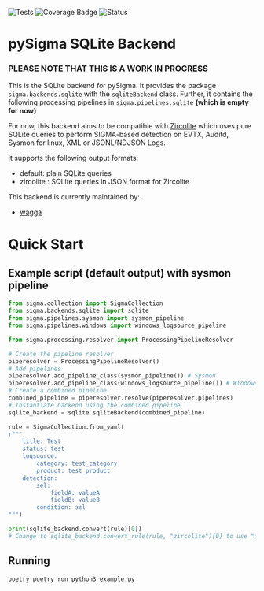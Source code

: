 ![Tests](https://github.com/wagga40/pySigma-backend-sqlite/actions/workflows/test.yml/badge.svg)
![Coverage Badge](https://img.shields.io/endpoint?url=https://gist.githubusercontent.com/wagga40/856b2bdb20b076355947f0ab4fdb1eb9/raw/wagga40-pySigma-backend-sqlite.json)
![Status](https://img.shields.io/badge/Status-pre--release-orange)

# pySigma SQLite Backend

### **PLEASE NOTE THAT THIS IS A WORK IN PROGRESS**

This is the SQLite backend for pySigma. It provides the package `sigma.backends.sqlite` with the `sqliteBackend` class.
Further, it contains the following processing pipelines in `sigma.pipelines.sqlite` **(which is empty for now)**

For now, this backend aims to be compatible with [Zircolite](https://github.com/wagga40/Zircolite) which uses pure SQLite queries to perform SIGMA-based detection on EVTX, Auditd, Sysmon for linux, XML or JSONL/NDJSON Logs.

It supports the following output formats:

* default: plain SQLite queries
* zircolite : SQLite queries in JSON format for Zircolite

This backend is currently maintained by:

* [wagga](https://github.com/wagga40/)

# Quick Start 

## Example script (default output) with sysmon pipeline

```python 
from sigma.collection import SigmaCollection
from sigma.backends.sqlite import sqlite
from sigma.pipelines.sysmon import sysmon_pipeline
from sigma.pipelines.windows import windows_logsource_pipeline

from sigma.processing.resolver import ProcessingPipelineResolver

# Create the pipeline resolver
piperesolver = ProcessingPipelineResolver()
# Add pipelines
piperesolver.add_pipeline_class(sysmon_pipeline()) # Sysmon  
piperesolver.add_pipeline_class(windows_logsource_pipeline()) # Windows
# Create a combined pipeline
combined_pipeline = piperesolver.resolve(piperesolver.pipelines)
# Instantiate backend using the combined pipeline
sqlite_backend = sqlite.sqliteBackend(combined_pipeline)

rule = SigmaCollection.from_yaml(
r"""
    title: Test
    status: test
    logsource:
        category: test_category
        product: test_product
    detection:
        sel:
            fieldA: valueA
            fieldB: valueB
        condition: sel
""")

print(sqlite_backend.convert(rule)[0])
# Change to sqlite_backend.convert_rule(rule, "zircolite")[0] to use "zircolite" format

```

## Running

```shell
poetry poetry run python3 example.py

```
